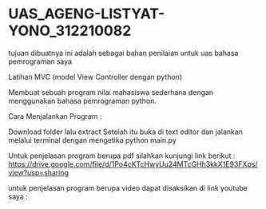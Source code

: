 # UAS_AGENG-LISTYAT-YONO_312210082
tujuan dibuatnya ini adalah sebagai bahan penilaian untuk uas bahasa pemrograman saya

Latihan MVC (model View Controller dengan python)

Membuat sebuah program nilai mahasiswa sederhana dengan menggunakan bahasa pemrograman python.

Cara Menjalankan Program :

Download folder lalu extract Setelah itu buka di text editor dan jalankan melalui terminal dengan mengetika python main.py

Untuk penjelasan program berupa pdf silahkan kunjungi link berikut : https://drive.google.com/file/d/1Po4cKTcHwyUu24MTcGHh3kkX1E93FXps/view?usp=sharing

untuk penjelasan program berupa video dapat disaksikan di link youtube saya :
